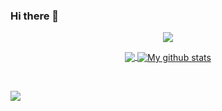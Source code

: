### Hi there 👋

<p align="center">
  <img align="center" src="https://i.ibb.co/0DjF83c/mypres.png" />
</p>

<p align="center">
<a href="https://github.com/houzefa-onaly">
  <img align="center" src="https://github-readme-stats.vercel.app/api/top-langs/?username=onaly&theme=dark&layout=compact&exclude_repo=IoT-Libraries,Hackerrank-Codes" />
  <img align="center" src="https://github-readme-stats.vercel.app/api?username=onaly&show_icons=true&theme=dark&count_private=true&icon_color=439975&text_color=6e6e6e" alt="My github stats"/>
</a></p>
<br>

![](https://komarev.com/ghpvc/?username=onaly&color=blue)
